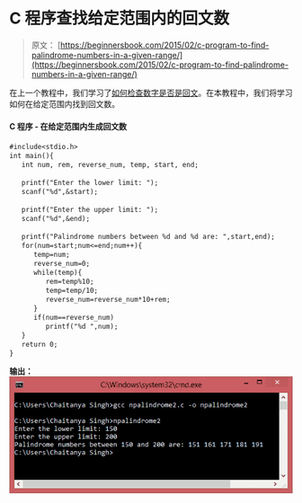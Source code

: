 # C 程序查找给定范围内的回文数

> 原文： [https://beginnersbook.com/2015/02/c-program-to-find-palindrome-numbers-in-a-given-range/](https://beginnersbook.com/2015/02/c-program-to-find-palindrome-numbers-in-a-given-range/)

在上一个教程中，我们学习了[如何检查数字是否是回文](https://beginnersbook.com/2015/02/c-program-to-check-if-a-number-is-palindrome-or-not/ "C Program to check if a number is palindrome or not")。在本教程中，我们将学习如何在给定范围内找到回文数。

#### C 程序 - 在给定范围内生成回文数

```
#include<stdio.h>
int main(){
   int num, rem, reverse_num, temp, start, end;

   printf("Enter the lower limit: ");
   scanf("%d",&start);

   printf("Enter the upper limit: ");
   scanf("%d",&end);

   printf("Palindrome numbers between %d and %d are: ",start,end);
   for(num=start;num<=end;num++){
      temp=num;
      reverse_num=0;
      while(temp){
         rem=temp%10;
         temp=temp/10;
         reverse_num=reverse_num*10+rem;
      }
      if(num==reverse_num)
         printf("%d ",num);
   }
   return 0;
}
```

**输出：**
![generating_palindrome_numbers_in_a_range](img/31d4edf5363d6820291ccc021e722217.jpg)